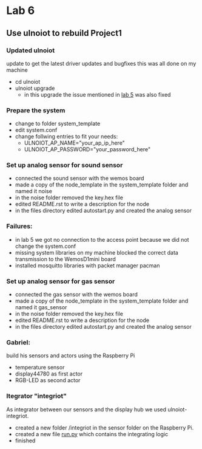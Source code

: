 # Lab 6

## Use ulnoiot to rebuild Project1
### Updated ulnoiot
update to get the latest driver updates and bugfixes
this was all done on my machine
- cd ulnoiot
- ulnoiot upgrade
	- in this upgrade the issue mentioned in [lab 5](/Portfolio/Lab/Exercise05) was also fixed

### Prepare the system
- change to folder system_template
- edit system.conf
- change follwing entries to fit your needs:
	- ULNOIOT_AP_NAME="your_ap_ip_here"
	- ULNOIOT_AP_PASSWORD="your_password_here"

### Set up analog sensor for sound sensor
- connected the sound sensor with the wemos board
- made a copy of the node_template in the system_template folder and named it noise
- in the noise folder removed the key.hex file
- edited README.rst to write a description for the node
- in the files directory edited autostart.py and created the analog sensor

### Failures:
- in lab 5 we got no connection to the access point because we did not change the system.conf
- missing system libraries on my machine blocked the correct data transmission to the WemosD1mini board
- installed mosquitto libraries with packet manager pacman

### Set up analog sensor for gas sensor
- connected the gas sensor with the wemos board
- made a copy of the node_template in the system_template folder and named it gas_sensor
- in the noise folder removed the key.hex file
- edited README.rst to write a description for the node
- in the files directory edited autostart.py and created the analog sensor

### Gabriel:
build his sensors and actors using the Raspberry Pi
- temperature sensor
- display44780 as first actor
- RGB-LED as second actor

### Itegrator "integriot"
As integrator between our sensors and the display hub we used ulnoiot-integriot.

- created a new folder /integriot in the sensor folder on the Raspberry Pi.
- created a new file [run.py](https://github.com/Ryanor/iot/tree/master/Portfolio/Lab/Exercise06/Project01_ulnoiot/integriot/run.py) which contains the integrating logic
- finished
